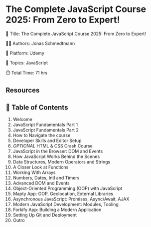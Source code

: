 # The Complete JavaScript Course 2025: From Zero to Expert!

📕 Title: The Complete JavaScript Course 2025: From Zero to Expert!

👨‍💻 Authors: Jonas Schmedtmann

🎥 Platform: Udemy

💾 Topics: JavaScript

⏱️ Total Time: 71 hrs

## Resources

## 📄 Table of Contents

1. Welcome
2. JavaScript Fundamentals Part 1
3. JavaScript Fundamentals Part 2
4. How to Navigate the course
5. Developer Skills and Editor Setup
6. _OPTIONAL_ HTML & CSS Crash Course
7. JavaScript in the Browser: DOM and Events
8. How JavaScript Works Behind the Scenes
9. Data Structures, Modern Operators and Strings
10. A Closer Look at Functions
11. Working With Arrays
12. Numbers, Dates, Intl and Timers
13. Advanced DOM and Events
14. Object-Oriented Programming (OOP) with JavaScript
15. Mapty App: OOP, Geolocation, External Libraries
16. Asynchronous JavaScript: Promises, Async/Await, AJAX
17. Modern JavaScript Development: Modules, Tooling
18. Forkify App: Building a Modern Application
19. Setting Up Git and Deployment
20. Outro
